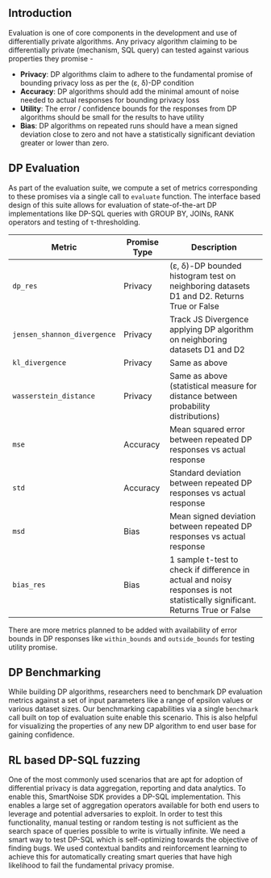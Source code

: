 ## Introduction

Evaluation is one of core components in the development and use of differentially private algorithms. Any privacy algorithm claiming to be differentially private (mechanism, SQL query) can tested against various properties they promise - 
* **Privacy**: DP algorithms claim to adhere to the fundamental promise of bounding privacy loss as per the (ε, δ)-DP condition
* **Accuracy**: DP algorithms should add the minimal amount of noise needed to actual responses for bounding privacy loss
* **Utility**: The error / confidence bounds for the responses from DP algorithms should be small for the results to have utility
* **Bias**: DP algorithms on repeated runs should have a mean signed deviation close to zero and not have a statistically significant deviation greater or lower than zero. 

## DP Evaluation
As part of the evaluation suite, we compute a set of metrics corresponding to these promises via a single call to `evaluate` function. The interface based design of this suite allows for evaluation of state-of-the-art DP implementations like DP-SQL queries with GROUP BY, JOINs, RANK operators and testing of τ-thresholding. 

 | Metric  | Promise Type | Description |
 |---------|--------------|---------------------|
 |  `dp_res` | Privacy | (ε, δ)-DP bounded histogram test on neighboring datasets D1 and D2. Returns True or False         |
 |  `jensen_shannon_divergence` | Privacy | Track JS Divergence applying DP algorithm on neighboring datasets D1 and D2 |
 |  `kl_divergence` | Privacy | Same as above |
 |  `wasserstein_distance` | Privacy | Same as above (statistical measure for distance between probability distributions) |
 |  `mse` | Accuracy | Mean squared error between repeated DP responses vs actual response |
 |  `std` | Accuracy | Standard deviation between repeated DP responses vs actual response |
 |  `msd` | Bias | Mean signed deviation between repeated DP responses vs actual response |
 |  `bias_res` | Bias | 1 sample t-test to check if difference in actual and noisy responses is not statistically significant. Returns True or False |

 There are more metrics planned to be added with availability of error bounds in DP responses like `within_bounds` and `outside_bounds` for testing utility promise.  

## DP Benchmarking
While building DP algorithms, researchers need to benchmark DP evaluation metrics against a set of input parameters like a range of epsilon values or various dataset sizes. Our benchmarking capabilities via a single `benchmark` call built on top of evaluation suite enable this scenario. This is also helpful for visualizing the properties of any new DP algorithm to end user base for gaining confidence. 

## RL based DP-SQL fuzzing
One of the most commonly used scenarios that are apt for adoption of differential privacy is data aggregation, reporting and data analytics. To enable this, SmartNoise SDK provides a DP-SQL implementation. This enables a large set of aggregation operators available for both end users to leverage and potential adversaries to exploit. In order to test this functionality, manual testing or random testing is not sufficient as the search space of queries possible to write is virtually infinite. We need a smart way to test DP-SQL which is self-optimizing towards the objective of finding bugs. We used contextual bandits and reinforcement learning to achieve this for automatically creating smart queries that have high likelihood to fail the fundamental privacy promise. 

